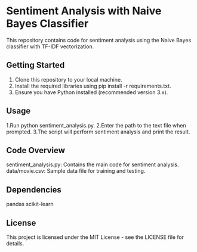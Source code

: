 # Sentiment Analysis with Naive Bayes Classifier

This repository contains code for sentiment analysis using the Naive Bayes classifier with TF-IDF vectorization.

## Getting Started

1. Clone this repository to your local machine.
2. Install the required libraries using pip install -r requirements.txt.
3. Ensure you have Python installed (recommended version 3.x).

## Usage

1.Run python sentiment_analysis.py.
2.Enter the path to the text file when prompted.
3.The script will perform sentiment analysis and print the result.

## Code Overview

sentiment_analysis.py: Contains the main code for sentiment analysis.
data/movie.csv: Sample data file for training and testing.

## Dependencies

pandas
scikit-learn

## License

This project is licensed under the MIT License - see the LICENSE file for details.


